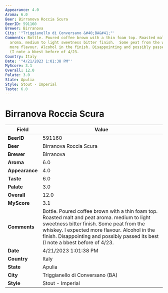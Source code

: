 ```yaml
---
Appearance: 4.0
Aroma: 6.0
Beer: Birranova Roccia Scura
BeerID: 591160
Brewer: Birranova
City: '"Triggianello di Conversano &#40;BA&#41;"'
Comments: Bottle. Poured coffee brown with a thin foam top. Roasted malt and peat
  aroma. medium to light sweetness bitter finish.  Some peat from the whiskey. I expected
  more flavour. Alcohol in the finish. Disappointing and possibly passed its best
  (I note a bbest before of 4/23.
Country: Italy
Date: '"4/21/2023 1:01:38 PM"'
MyScore: 3.1
Overall: 12.0
Palate: 3.0
State: Apulia
Style: Stout - Imperial
Taste: 6.0
---
```


# Birranova Roccia Scura

| Field         | Value |
|---------------|-------|
| **BeerID** | 591160 |
| **Beer** | Birranova Roccia Scura |
| **Brewer** | Birranova |
| **Aroma** | 6.0 |
| **Appearance** | 4.0 |
| **Taste** | 6.0 |
| **Palate** | 3.0 |
| **Overall** | 12.0 |
| **MyScore** | 3.1 |
| **Comments** | Bottle. Poured coffee brown with a thin foam top. Roasted malt and peat aroma. medium to light sweetness bitter finish.  Some peat from the whiskey. I expected more flavour. Alcohol in the finish. Disappointing and possibly passed its best (I note a bbest before of 4/23. |
| **Date** | 4/21/2023 1:01:38 PM |
| **Country** | Italy |
| **State** | Apulia |
| **City** | Triggianello di Conversano &#40;BA&#41; |
| **Style** | Stout - Imperial |
